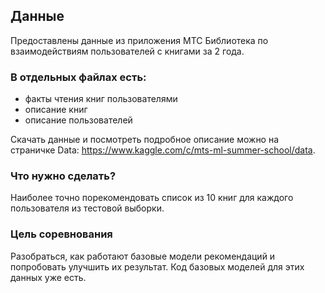 ## Данные
Предоставлены данные из приложения МТС Библиотека по взаимодействиям пользователей с книгами за 2 года.

### В отдельных файлах есть:
* факты чтения книг пользователями
* описание книг
* описание пользователей

Скачать данные и посмотреть подробное описание можно на страничке Data: https://www.kaggle.com/c/mts-ml-summer-school/data.

### Что нужно сделать?
Наиболее точно порекомендовать список из 10 книг для каждого пользователя из тестовой выборки.
### Цель соревнования
Разобраться, как работают базовые модели рекомендаций и попробовать улучшить их результат. Код базовых моделей для этих данных уже есть.
